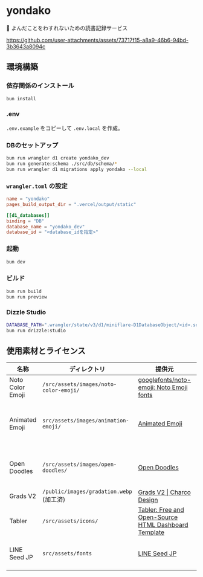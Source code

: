 # yondako

🐙 よんだことをわすれないための読書記録サービス

https://github.com/user-attachments/assets/73717f15-a8a9-46b6-94bd-3b3643a8094c

## 環境構築

### 依存関係のインストール

```sh
bun install
```

### .env

`.env.example` をコピーして `.env.local` を作成。

### DBのセットアップ

```sh
bun run wrangler d1 create yondako_dev
bun run generate:schema ./src/db/schema/*
bun run wrangler d1 migrations apply yondako --local
```

### `wrangler.toml` の設定

```toml
name = "yondako"
pages_build_output_dir = ".vercel/output/static"

[[d1_databases]]
binding = "DB"
database_name = "yondako_dev"
database_id = "<database_idを指定>"
```

### 起動

```sh
bun dev
```

### ビルド

```sh
bun run build
bun run preview
```

### Dizzle Studio

```sh
DATABASE_PATH=".wrangler/state/v3/d1/miniflare-D1DatabaseObject/<id>.sqlite"
bun run drizzle:studio
```

## 使用素材とライセンス

| 名称 | ディレクトリ | 提供元 | ライセンス |
|-|-|-|-|
| Noto Color Emoji | `/src/assets/images/noto-color-emoji/` | [googlefonts/noto-emoji: Noto Emoji fonts](https://github.com/googlefonts/noto-emoji?tab=readme-ov-file) | [Apache license, version 2.0](./src/assets/images/noto-color-emoji/LICENSE.txt) |
| Animated Emoji | `src/assets/images/animation-emoji/` | [Animated Emoji](https://googlefonts.github.io/noto-emoji-animation/) | [Legal Code - Attribution 4.0 International - Creative Commons](https://creativecommons.org/licenses/by/4.0/legalcode) |
| Open Doodles | `/src/assets/images/open-doodles/` | [Open Doodles](https://www.opendoodles.com/) | [Deed - CC0 1.0 Universal - Creative Commons](https://creativecommons.org/publicdomain/zero/1.0/) |
| Grads V2 | `/public/images/gradation.webp` (加工済) | [Grads V2 \| Charco Design](https://www.charco.design/grads-v2) | [独自](https://charcodesign.gumroad.com/l/gradsv2) |
| Tabler | `/src/assets/icons/` | [Tabler: Free and Open-Source HTML Dashboard Template](https://tabler.io/icons) | [MIT License](./src/assets/icons/LICENSE.txt) |
| LINE Seed JP | `src/assets/fonts` | [LINE Seed JP](https://seed.line.me/index_jp.html) | [SIL Open Font License, Version 1.1](./src/assets/fonts/LICENSE.txt) |
